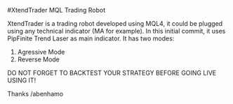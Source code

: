#XtendTrader MQL Trading Robot

XtendTrader is a trading robot developed using MQL4, it could be plugged using any technical indicator (MA for example).
In this initial commit, it uses PipFinite Trend Laser as main indicator.
It has two modes:
  1. Agressive Mode
  2. Reverse Mode

DO NOT FORGET TO BACKTEST YOUR STRATEGY BEFORE GOING LIVE USING IT!

Thanks
/abenhamo

